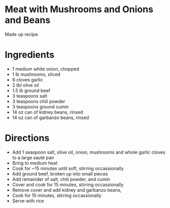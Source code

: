 Meat with Mushrooms and Onions and Beans
=======================
Made up recipe.

Ingredients
================
* 1 medium white onion, chopped
* 1 lb mushrooms, sliced
* 6 cloves garlic
* 2 tbl olive oil
* 1.5 lb ground beef
* 3 teaspoons salt
* 3 teaspoons chili powder
* 3 teaspoons ground cumin
* 14 oz can of kidney beans, rinsed
* 14 oz can of garbanzo beans, rinsed

Directions
================
* Add 1 seaspoon salt, olive oil, onion, mushrooms and whole garlic cloves to a large sauté pan
* Bring to medium heat
* Cook for ~15 minutes until soft, stirring occassionally
* Add ground beef, broken up into small pieces
* Add remainder of salt, chili powder, and cumin
* Cover and cook for 15 minutes, stirring occassionally
* Remove cover and add kidney and garbanzo beans,
* Cook for 15 minutes, stirring occassionally
* Serve with rice

